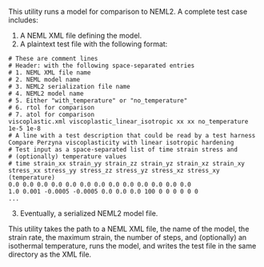 This utility runs a model for comparison to NEML2.  A complete 
test case includes:

1. A NEML XML file defining the model.
2. A plaintext test file with the following format:

```
# These are comment lines
# Header: with the following space-separated entries
# 1. NEML XML file name
# 2. NEML model name
# 3. NEML2 serialization file name
# 4. NEML2 model name
# 5. Either "with_temperature" or "no_temperature"
# 6. rtol for comparison
# 7. atol for comparison
viscoplastic.xml viscoplastic_linear_isotropic xx xx no_temperature 1e-5 1e-8
# A line with a test description that could be read by a test harness
Compare Perzyna viscoplasticity with linear isotropic hardening
# Test input as a space-separated list of time strain stress and 
# (optionally) temperature values
# time strain_xx strain_yy strain_zz strain_yz strain_xz strain_xy stress_xx stress_yy stress_zz stress_yz stress_xz stress_xy (temperature)
0.0 0.0 0.0 0.0 0.0 0.0 0.0 0.0 0.0 0.0 0.0 0.0 0.0
1.0 0.001 -0.0005 -0.0005 0.0 0.0 0.0 100 0 0 0 0 0 0
...
```

3. Eventually, a serialized NEML2 model file.

This utility takes the path to a NEML XML file, the name of the model, 
the strain rate, the maximum strain, the number of steps, and (optionally)
an isothermal temperature, runs the model, and writes the test file
in the same directory as the XML file.
